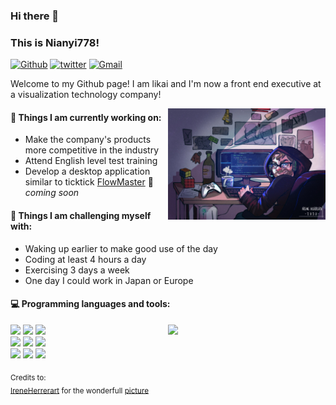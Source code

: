 ### Hi there 👋 
### This is Nianyi778!

[![Github](https://img.shields.io/badge/-Github-000?style=flat&logo=Github&logoColor=white)](https://github.com/nianyi778)
[![twitter](https://img.shields.io/badge/-twitter-black?style=flat&logo=twitter&logoColor=white)](https://x.com/nianyi_778)
[![Gmail](https://img.shields.io/badge/-Gmail-c14438?style=flat&logo=Gmail&logoColor=white)](mailto:nianyi778@gmail.com)

Welcome to my Github page! I am likai and I'm now a front end executive at a visualization technology company!  

<img align="right" alt="img" src="https://github.com/FernandoRoldan93/FernandoRoldan93/blob/master/cover_image.jpg" width="50%" height="auto" />


#### 🌱 Things I am currently working on: 
- Make the company's products more competitive in the industry 
- Attend English level test training
- Develop a desktop application similar to ticktick [FlowMaster](https://github.com/nianyi778/FlowMaster) 🚀 *coming soon*

#### :muscle: Things I am challenging myself with:
- Waking up earlier to make good use of the day
- Coding at least 4 hours a day
- Exercising 3 days a week
- One day I could work in Japan or Europe

#### :computer: Programming languages and tools: 
<p>
	<img width="50%" align="right" src="https://github-readme-stats.vercel.app/api?username=nianyi778&show_icons=true&hide_border=true" />

<code><img width="10%" src="https://www.vectorlogo.zone/logos/reactjs/reactjs-ar21.svg"></code>
<code><img width="10%" src="https://www.vectorlogo.zone/logos/electronjs/electronjs-ar21.svg"></code>
<code><img width="8%" src="https://www.vectorlogo.zone/logos/sqlite/sqlite-ar21.svg"></code>
<br />
<code><img width="10%" src="https://www.vectorlogo.zone/logos/nestjs/nestjs-ar21.svg"></code>
<code><img width="10%" src="https://www.vectorlogo.zone/logos/dartlang/dartlang-ar21.svg"></code>
<code><img width="10%" src="https://www.vectorlogo.zone/logos/kotlinlang/kotlinlang-ar21.svg"></code>
<br />
<code><img width="10%" src="https://www.vectorlogo.zone/logos/rust-lang/rust-lang-ar21.svg"></code>
<code><img width="10%" src="https://www.vectorlogo.zone/logos/mongodb/mongodb-ar21.svg"></code>
<code><img width="10%" src="https://www.vectorlogo.zone/logos/git-scm/git-scm-ar21.svg"></code>
</p>

<sub>Credits to: <br/>[IreneHerrerart](https://www.artstation.com/ireneherrera) for the wonderfull [picture](https://github.com/FernandoRoldan93/FernandoRoldan93/blob/master/cover_image.jpg)</sub>
